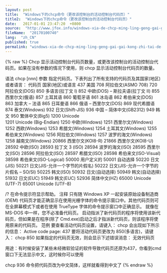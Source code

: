 ```yaml
---
layout: post
title:  "Windows下的chcp命令（更改该控制台的活动控制台代码页）"
title2:  "Windows下的chcp命令（更改该控制台的活动控制台代码页）"
date:   2017-01-01 23:47:20  +0800
source:  "http://www.jfox.info/windows-xia-de-chcp-ming-ling-geng-gai-gai-kong-zhi-tai-de-huo-dong-kong-zhi-tai-dai-ma-ye.html"
fileName:  "20170100740"
lang:  "zh_CN"
published: true
permalink: "windows-xia-de-chcp-ming-ling-geng-gai-gai-kong-zhi-tai-de-huo-dong-kong-zhi-tai-dai-ma-ye.html"
---
```

{% raw %}
Chcp 
显示活动控制台代码页数量，或更改该控制台的活动控制台代码页。如果在没有参数的情况下使用，则 chcp 显示活动控制台代码页的数量。

语法 
chcp [nnn] 
参数 
指定代码页。下表列出了所有支持的代码页及其国家(地区)或者语言： 
代码页       国家(地区)或语言 
437          美国 
708          阿拉伯文(ASMO 708)
720          阿拉伯文(DOS)
850          多语言(拉丁文 I) 
852          中欧(DOS) – 斯拉夫语(拉丁文 II) 
855          西里尔文(俄语) 
857          土耳其语 
860          葡萄牙语 
861          冰岛语 
862          希伯来文(DOS)
863          加拿大 – 法语 
865          日耳曼语 
866          俄语 – 西里尔文(DOS) 
869          现代希腊语
874          泰文(Windows)
932          日文(Shift-JIS)
936          中国 – 简体中文(GB2312)
949          韩文
950          繁体中文(Big5)
1200         Unicode        
1201         Unicode (Big-Endian)
1250         中欧(Windows)
1251         西里尔文(Windows)
1252         西欧(Windows)
1253         希腊文(Windows)
1254         土耳其文(Windows)
1255         希伯来文(Windows)
1256         阿拉伯文(Windows)
1257         波罗的海文(Windows)
1258         越南文(Windows)
20866        西里尔文(KOI8-R)
21866        西里尔文(KOI8-U)
28592        中欧(ISO)
28593        拉丁文 3 (ISO)
28594        波罗的海文(ISO)
28595        西里尔文(ISO)
28596        阿拉伯文(ISO)
28597        希腊文(ISO)
28598        希伯来文(ISO-Visual)
38598        希伯来文(ISO-Logical)
50000        用户定义的
50001        自动选择
50220        日文(JIS)
50221        日文(JIS-允许一个字节的片假名)
50222        日文(JIS-允许一个字节的片假名 – SO/SI)
50225        韩文(ISO)
50932        日文(自动选择)
50949        韩文(自动选择)
51932        日文(EUC)
51949        韩文(EUC)
52936        简体中文(HZ)
65000        Unicode (UTF-7)
65001        Unicode (UTF-8)

/? 
在命令提示符显示帮助。 
注释 
只有随 Windows XP 一起安装原始设备制造商 (OEM) 代码页才能正确显示在使用光栅字体的命令提示窗口中。其他代码页则可在全屏幕模式下或者在使用 TrueType 字体的命令提示窗口中正确显示。 
就像在 MS-DOS 中一样，您不必准备代码页。 
启动指派了新代码页的程序将使用该新代码页，但如果是在程序(除了 Cmd.exe)启动之后才指派新代码页，则该程序将使用原来的代码页。 
范例 
要查看活动代码页设置，请键入： 
chcp 
会出现如下所示的信息： 
Active code page: 437 
要将活动代码页更改为 850(多语言)，请键入： 
chcp 850 
如果指定的代码页无效，则会显示下述错误消息： 
无效代码页

用途：有时候安装了某些未经微软验证的软件导致代码页还原为437，你看到cmd窗口下无法显示中文，这时候你可以使用

chcp 936 命令把代码页改为中文简体，这样就看得到中文了
{% endraw %}